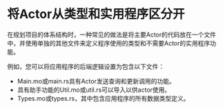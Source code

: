 # 将Actor从类型和实用程序区分开



在规划项目的体系结构时，一种常见的做法是将主要Actor的代码放在一个文件中，并使用单独的其他文件来定义程序使用的类型和不需要Actor的实用程序功能。

例如，您可以将应用程序的后端逻辑设置为包含以下文件：

* Main.mo或main.rs具有Actor发送查询和更新调用的功能。
* 具有助手功能的Util.mo或util.rs可以导入以供actor使用。
* Types.mo或types.rs，其中包含应用程序的所有数据类型定义。

